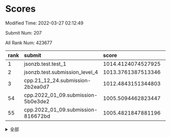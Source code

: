# Scores

Modified Time: 2022-03-27 02:12:49

Submit Num: 207

All Rank Num: 423677

| rank |               submit               |       score        |       sigma        | pk_num |
| :--- | :--------------------------------- | :----------------- | :----------------- | :----- |
| 1    | jsonzb.test.test_1                 | 1014.4124074527925 | 0.8270595031908127 | 8183   |
| 2    | jsonzb.test.submission_level_4     | 1013.3761387513346 | 0.809227416750819  | 8187   |
| 3    | cpp.21_12_24.submission-2b2ea0d7   | 1012.4843151344803 | 0.7989401706489634 | 8190   |
| 54   | cpp.2022_01_09.submission-5b0e3de2 | 1005.5094462823447 | 0.7275323468549789 | 8185   |
| 55   | cpp.2022_01_09.submission-816672bd | 1005.4821847881196 | 0.7225238926711269 | 8187   |


<details>
<summary>全部</summary>

| rank |                 submit                 |       score        |       sigma        | pk_num |
| :--- | :------------------------------------- | :----------------- | :----------------- | :----- |
| 1    | jsonzb.test.test_1                     | 1014.4124074527925 | 0.8270595031908127 | 8183   |
| 2    | jsonzb.test.submission_level_4         | 1013.3761387513346 | 0.809227416750819  | 8187   |
| 3    | cpp.21_12_24.submission-2b2ea0d7       | 1012.4843151344803 | 0.7989401706489634 | 8190   |
| 4    | gobigger.level_3.submission_level_3_48 | 1011.8759990429526 | 0.8014984722537485 | 8189   |
| 5    | gobigger.level_3.submission_level_3_30 | 1011.6472078172467 | 0.7898967347312515 | 8180   |
| 6    | gobigger.level_3.submission_level_3_2  | 1011.5885531294109 | 0.793307022914641  | 8179   |
| 7    | gobigger.level_3.submission_level_3_26 | 1011.5006369720262 | 0.7634048778964526 | 8185   |
| 8    | gobigger.level_3.submission_level_3_5  | 1011.4008605214431 | 0.7611568603001443 | 8187   |
| 9    | gobigger.level_3.submission_level_3_21 | 1011.365734582673  | 0.767472473282507  | 8189   |
| 10   | gobigger.level_3.submission_level_3_39 | 1011.3424796981136 | 0.7623414056158913 | 8187   |
| 11   | gobigger.level_3.submission_level_3_31 | 1010.7344712561375 | 0.7778667688923594 | 8185   |
| 12   | gobigger.level_3.submission_level_3_25 | 1010.6990949875047 | 0.7742424812908064 | 8190   |
| 13   | gobigger.level_3.submission_level_3_11 | 1010.6344077165173 | 0.7667284205741637 | 8188   |
| 14   | gobigger.level_3.submission_level_3_29 | 1010.6017693940574 | 0.761575095543523  | 8189   |
| 15   | gobigger.level_3.submission_level_3_35 | 1010.5313901207129 | 0.7632244318663077 | 8189   |
| 16   | gobigger.level_3.submission_level_3_43 | 1010.4940643085714 | 0.7635051785461732 | 8187   |
| 17   | gobigger.level_3.submission_level_3_13 | 1010.4390342966451 | 0.7556009434603929 | 8187   |
| 18   | gobigger.level_3.submission_level_3_6  | 1010.4247914091148 | 0.7699488699236062 | 8191   |
| 19   | gobigger.level_3.submission_level_3_18 | 1010.2557567155027 | 0.742587555545008  | 8187   |
| 20   | gobigger.level_3.submission_level_3_33 | 1010.2251843283508 | 0.8026973835365772 | 8188   |
| 21   | gobigger.level_3.submission_level_3_15 | 1010.1887149295839 | 0.7793312431289198 | 8189   |
| 22   | gobigger.level_3.submission_level_3_8  | 1010.1303032903924 | 0.7603348452832592 | 8187   |
| 23   | gobigger.level_3.submission_level_3_27 | 1010.104083066157  | 0.7619346343271193 | 8188   |
| 24   | gobigger.level_3.submission_level_3_42 | 1010.0440776893772 | 0.7834499502243238 | 8182   |
| 25   | gobigger.level_3.submission_level_3_37 | 1009.9900982779258 | 0.7639111893722799 | 8190   |
| 26   | gobigger.level_3.submission_level_3_38 | 1009.9824232721544 | 0.7697807429005413 | 8190   |
| 27   | gobigger.level_3.submission_level_3_0  | 1009.9312175365981 | 0.7646927190437902 | 8185   |
| 28   | gobigger.level_3.submission_level_3_19 | 1009.9116398403644 | 0.7543068083499621 | 8185   |
| 29   | gobigger.level_3.submission_level_3_40 | 1009.8820551939677 | 0.7537355025757451 | 8190   |
| 30   | gobigger.level_3.submission_level_3_12 | 1009.8441497682564 | 0.7567221099034652 | 8189   |
| 31   | gobigger.level_3.submission_level_3_32 | 1009.828324813576  | 0.7604053708778686 | 8183   |
| 32   | gobigger.level_3.submission_level_3_16 | 1009.7660947845172 | 0.7451739150436562 | 8185   |
| 33   | gobigger.level_3.submission_level_3_49 | 1009.7088108759667 | 0.7829639598241569 | 8190   |
| 34   | gobigger.level_3.submission_level_3_4  | 1009.6054866539571 | 0.7599197707069607 | 8188   |
| 35   | gobigger.level_3.submission_level_3_36 | 1009.5827101516079 | 0.7335368067842186 | 8189   |
| 36   | gobigger.level_3.submission_level_3_45 | 1009.5789229375522 | 0.7568184796930975 | 8182   |
| 37   | gobigger.level_3.submission_level_3_1  | 1009.517540865481  | 0.7811939370463526 | 8186   |
| 38   | gobigger.level_3.submission_level_3_10 | 1009.489499720129  | 0.7586585690353518 | 8186   |
| 39   | gobigger.level_3.submission_level_3_3  | 1009.325943871129  | 0.7422787227509868 | 8192   |
| 40   | gobigger.level_3.submission_level_3_7  | 1009.2606996553334 | 0.7426309587414629 | 8193   |
| 41   | gobigger.level_3.submission_level_3_22 | 1009.25875706283   | 0.7728981757395429 | 8182   |
| 42   | gobigger.level_3.submission_level_3_20 | 1009.2028807653339 | 0.7512429405288623 | 8188   |
| 43   | gobigger.level_3.submission_level_3_46 | 1008.933713805946  | 0.7394051191828854 | 8184   |
| 44   | gobigger.level_3.submission_level_3_9  | 1008.9179705843441 | 0.7436457508019629 | 8182   |
| 45   | gobigger.level_3.submission_level_3_14 | 1008.9138930271173 | 0.7525833885809778 | 8185   |
| 46   | gobigger.level_3.submission_level_3_24 | 1008.8135663806793 | 0.7640280279740359 | 8189   |
| 47   | gobigger.level_3.submission_level_3_44 | 1008.788836269919  | 0.7520722395602577 | 8184   |
| 48   | gobigger.level_3.submission_level_3_34 | 1008.781352283085  | 0.7451018429844496 | 8183   |
| 49   | gobigger.level_3.submission_level_3_41 | 1008.7533219040092 | 0.7587889640086912 | 8188   |
| 50   | gobigger.level_3.submission_level_3_17 | 1008.7075782680981 | 0.7452209961294788 | 8185   |
| 51   | gobigger.level_3.submission_level_3_23 | 1008.6895130588221 | 0.7444811895066049 | 8195   |
| 52   | gobigger.level_3.submission_level_3_47 | 1008.4355234820807 | 0.7474442637582444 | 8189   |
| 53   | gobigger.level_3.submission_level_3_28 | 1008.3063636712172 | 0.7298046076636014 | 8187   |
| 54   | cpp.2022_01_09.submission-5b0e3de2     | 1005.5094462823447 | 0.7275323468549789 | 8185   |
| 55   | cpp.2022_01_09.submission-816672bd     | 1005.4821847881196 | 0.7225238926711269 | 8187   |
| 56   | gobigger.level_1.submission_level_1_28 | 1005.1140111951938 | 0.7305965404282845 | 8191   |
| 57   | gobigger.level_1.submission_level_1_1  | 1004.9048055258953 | 0.7122325144272393 | 8184   |
| 58   | gobigger.level_1.submission_level_1_8  | 1004.6021322249894 | 0.726209766941822  | 8189   |
| 59   | gobigger.level_1.submission_level_1_7  | 1004.4685456832847 | 0.7209768338403524 | 8188   |
| 60   | gobigger.level_1.submission_level_1_48 | 1004.3412217252366 | 0.7156920893431895 | 8191   |
| 61   | gobigger.level_1.submission_level_1_49 | 1004.2477271469405 | 0.7222045112363699 | 8184   |
| 62   | gobigger.level_1.submission_level_1_3  | 1004.0859461582414 | 0.7159246799761807 | 8189   |
| 63   | gobigger.level_1.submission_level_1_27 | 1003.891128349953  | 0.7149757653846087 | 8185   |
| 64   | gobigger.level_1.submission_level_1_34 | 1003.8889847944906 | 0.7195854163366759 | 8187   |
| 65   | gobigger.level_1.submission_level_1_42 | 1003.8633911916046 | 0.7205916432211076 | 8189   |
| 66   | gobigger.level_1.submission_level_1_32 | 1003.8132385761674 | 0.706890428199317  | 8189   |
| 67   | gobigger.level_1.submission_level_1_19 | 1003.7955428702088 | 0.7127367056659192 | 8187   |
| 68   | gobigger.level_1.submission_level_1_14 | 1003.7514070948773 | 0.713558735691674  | 8184   |
| 69   | gobigger.level_1.submission_level_1_41 | 1003.6995542420478 | 0.7093326415971658 | 8187   |
| 70   | gobigger.level_1.submission_level_1_35 | 1003.6972360815055 | 0.7181637438479007 | 8190   |
| 71   | gobigger.level_1.submission_level_1_20 | 1003.6514069023724 | 0.7192685597343521 | 8187   |
| 72   | gobigger.level_1.submission_level_1_21 | 1003.5977245900306 | 0.7233373086789555 | 8190   |
| 73   | gobigger.level_1.submission_level_1_18 | 1003.5751784602528 | 0.7136060061897127 | 8182   |
| 74   | gobigger.level_1.submission_level_1_13 | 1003.5705527440444 | 0.7163744946056078 | 8187   |
| 75   | gobigger.level_1.submission_level_1_2  | 1003.4992537021546 | 0.7313719190370097 | 8188   |
| 76   | gobigger.level_1.submission_level_1_24 | 1003.4390956142888 | 0.7086339225590659 | 8190   |
| 77   | gobigger.level_1.submission_level_1_43 | 1003.3855253990757 | 0.7152904250729384 | 8182   |
| 78   | gobigger.level_1.submission_level_1_4  | 1003.3688153106751 | 0.7138406328743421 | 8186   |
| 79   | gobigger.level_1.submission_level_1_15 | 1003.3649083292488 | 0.7241433892012366 | 8191   |
| 80   | gobigger.level_1.submission_level_1_33 | 1003.2620388376182 | 0.7176007350697101 | 8183   |
| 81   | gobigger.level_1.submission_level_1_47 | 1003.240239330523  | 0.7031012893665947 | 8190   |
| 82   | gobigger.level_1.submission_level_1_22 | 1003.2259220623828 | 0.7173070253202518 | 8181   |
| 83   | gobigger.level_1.submission_level_1_0  | 1003.1978651951157 | 0.7103874899992486 | 8186   |
| 84   | gobigger.level_1.submission_level_1_40 | 1003.1819937937875 | 0.7207578783811314 | 8189   |
| 85   | gobigger.level_1.submission_level_1_30 | 1003.102302429118  | 0.7151370689454984 | 8189   |
| 86   | gobigger.level_1.submission_level_1_5  | 1003.0686026862118 | 0.7217801047976732 | 8184   |
| 87   | gobigger.level_1.submission_level_1_29 | 1003.0595360651163 | 0.7034877437403524 | 8192   |
| 88   | gobigger.level_1.submission_level_1_26 | 1003.0156905578997 | 0.7066317473564058 | 8190   |
| 89   | gobigger.level_1.submission_level_1_37 | 1002.986883365686  | 0.7194256562055565 | 8185   |
| 90   | gobigger.level_1.submission_level_1_31 | 1002.9237570264619 | 0.713395240801452  | 8187   |
| 91   | gobigger.level_1.submission_level_1_25 | 1002.8890244316151 | 0.7099961702984126 | 8190   |
| 92   | gobigger.level_1.submission_level_1_10 | 1002.7864368271704 | 0.7160714173443614 | 8185   |
| 93   | gobigger.level_1.submission_level_1_23 | 1002.7218485283622 | 0.7131126386691465 | 8187   |
| 94   | gobigger.level_1.submission_level_1_9  | 1002.7020629491009 | 0.7140066002312339 | 8186   |
| 95   | gobigger.level_1.submission_level_1_38 | 1002.6779648413934 | 0.7115784924580743 | 8188   |
| 96   | gobigger.level_1.submission_level_1_17 | 1002.5197317487196 | 0.7140268405563057 | 8183   |
| 97   | gobigger.level_1.submission_level_1_6  | 1002.4927725235502 | 0.7015765306973208 | 8185   |
| 98   | gobigger.level_1.submission_level_1_36 | 1002.4919928071557 | 0.7190465649749437 | 8181   |
| 99   | gobigger.level_1.submission_level_1_46 | 1002.3112167666659 | 0.7217488552994138 | 8182   |
| 100  | gobigger.level_1.submission_level_1_44 | 1002.3079606496201 | 0.7093069111119691 | 8186   |
| 101  | gobigger.level_1.submission_level_1_12 | 1002.1450402969388 | 0.7166254045617435 | 8191   |
| 102  | gobigger.level_1.submission_level_1_45 | 1002.0750447775524 | 0.7240272032736174 | 8192   |
| 103  | gobigger.level_1.submission_level_1_11 | 1002.0431930942563 | 0.7142264357800153 | 8186   |
| 104  | gobigger.level_1.submission_level_1_39 | 1002.0285958926256 | 0.7063410871996852 | 8177   |
| 105  | gobigger.level_1.submission_level_1_16 | 1001.1126441887313 | 0.7135811067972326 | 8188   |
| 106  | gobigger.random.submission_random_19   | 997.7665613982183  | 0.7004917081597757 | 8183   |
| 107  | gobigger.random.submission_random_20   | 997.7290821917657  | 0.7086065901324283 | 8183   |
| 108  | gobigger.random.submission_random_48   | 997.5012654492999  | 0.70054989195216   | 8191   |
| 109  | gobigger.random.submission_random_27   | 997.2096509880154  | 0.7063497589222889 | 8189   |
| 110  | gobigger.random.submission_random_2    | 997.0833196373648  | 0.7121003732286707 | 8188   |
| 111  | gobigger.random.submission_random_11   | 996.8793369736751  | 0.7106406845781675 | 8187   |
| 112  | gobigger.random.submission_random_28   | 996.71605062759    | 0.7118392971585421 | 8187   |
| 113  | gobigger.random.submission_random_41   | 996.6413348216389  | 0.7064393593768115 | 8198   |
| 114  | gobigger.random.submission_random_29   | 996.6404866923003  | 0.7040355319027105 | 8188   |
| 115  | gobigger.random.submission_random_10   | 996.6375100461262  | 0.7043654611426129 | 8178   |
| 116  | gobigger.random.submission_random_26   | 996.5908692498563  | 0.6917476133680839 | 8190   |
| 117  | gobigger.random.submission_random_5    | 996.5858938280695  | 0.6967842686417061 | 8183   |
| 118  | gobigger.random.submission_random_13   | 996.5689390169402  | 0.703761238260108  | 8188   |
| 119  | gobigger.random.submission_random_7    | 996.4593867976611  | 0.7110614278453266 | 8184   |
| 120  | gobigger.random.submission_random_18   | 996.4435441511109  | 0.7145066320324305 | 8186   |
| 121  | gobigger.random.submission_random_45   | 996.3996476683897  | 0.7041156359481311 | 8188   |
| 122  | gobigger.random.submission_random_30   | 996.3658938230577  | 0.7055062266344494 | 8190   |
| 123  | gobigger.random.submission_random_38   | 996.3420502267031  | 0.7140090989464595 | 8186   |
| 124  | gobigger.random.submission_random_15   | 996.3406930564432  | 0.7145869583634629 | 8187   |
| 125  | gobigger.random.submission_random_43   | 996.2918778628257  | 0.7298923870943127 | 8187   |
| 126  | gobigger.random.submission_random_40   | 996.2194748222283  | 0.7054402369083796 | 8183   |
| 127  | gobigger.random.submission_random_34   | 996.2030045915354  | 0.704937064377431  | 8186   |
| 128  | gobigger.random.submission_random_44   | 996.1713972025733  | 0.7069766984513526 | 8191   |
| 129  | gobigger.random.submission_random_42   | 996.1526381765598  | 0.7096625199946396 | 8190   |
| 130  | gobigger.random.submission_random_24   | 996.1335099738874  | 0.6998618796142522 | 8183   |
| 131  | gobigger.random.submission_random_35   | 996.0851386014075  | 0.7047717287817266 | 8188   |
| 132  | gobigger.random.submission_random_16   | 996.0849359248502  | 0.7088342459516821 | 8186   |
| 133  | gobigger.random.submission_random_31   | 996.0751134092425  | 0.7186251022825084 | 8185   |
| 134  | gobigger.random.submission_random_17   | 996.0263675744936  | 0.7118576000651247 | 8186   |
| 135  | gobigger.random.submission_random_21   | 995.8151430170483  | 0.7126357368084291 | 8187   |
| 136  | gobigger.random.submission_random_6    | 995.8086197674193  | 0.7176251811497486 | 8189   |
| 137  | gobigger.random.submission_random_4    | 995.7565029238391  | 0.6962772892159447 | 8189   |
| 138  | gobigger.random.submission_random_37   | 995.643878906174   | 0.7133507335476473 | 8192   |
| 139  | gobigger.random.submission_random_47   | 995.5552193784686  | 0.7098034516402418 | 8185   |
| 140  | gobigger.random.submission_random_36   | 995.5435240089638  | 0.697558678199786  | 8189   |
| 141  | gobigger.random.submission_random_14   | 995.5363008034486  | 0.7147179927656019 | 8187   |
| 142  | gobigger.random.submission_random_12   | 995.4452290914262  | 0.7031217081880944 | 8186   |
| 143  | gobigger.random.submission_random_39   | 995.3670471697337  | 0.7063852873050195 | 8185   |
| 144  | gobigger.random.submission_random_23   | 995.3613438119818  | 0.7067694988507707 | 8188   |
| 145  | gobigger.random.submission_random_8    | 995.309106151157   | 0.7066014367109026 | 8189   |
| 146  | gobigger.random.submission_random_9    | 995.2981221473151  | 0.7093668616231863 | 8187   |
| 147  | gobigger.random.submission_random_33   | 995.1850724477947  | 0.7232485951288345 | 8186   |
| 148  | gobigger.random.submission_random_49   | 995.0495099911558  | 0.728313881874582  | 8187   |
| 149  | gobigger.random.submission_random_46   | 994.7981976879964  | 0.7042860210313167 | 8189   |
| 150  | gobigger.random.submission_random_1    | 994.7275277039994  | 0.7054809683272627 | 8189   |
| 151  | gobigger.random.submission_random_25   | 994.6277597107429  | 0.732421577367966  | 8194   |
| 152  | gobigger.level_2.submission_level_2_41 | 994.6221997051834  | 0.7245654337309054 | 8183   |
| 153  | gobigger.random.submission_random_0    | 994.5619122318245  | 0.7056307007457483 | 8187   |
| 154  | gobigger.random.submission_random_3    | 994.5083907912733  | 0.7229203417772248 | 8190   |
| 155  | gobigger.random.submission_random_32   | 994.3985318785623  | 0.7302314668140731 | 8187   |
| 156  | gobigger.random.submission_random_22   | 994.397972995565   | 0.7147299149624967 | 8185   |
| 157  | gobigger.level_2.submission_level_2_15 | 994.0968309363773  | 0.733938302361398  | 8187   |
| 158  | gobigger.level_2.submission_level_2_18 | 993.9829173415802  | 0.7367006949954844 | 8189   |
| 159  | gobigger.level_2.submission_level_2_43 | 993.3663783447405  | 0.7493970932188421 | 8186   |
| 160  | gobigger.level_2.submission_level_2_29 | 993.2288151733684  | 0.7452094624879925 | 8187   |
| 161  | gobigger.level_2.submission_level_2_1  | 993.2110551289835  | 0.7279177487617513 | 8189   |
| 162  | gobigger.level_2.submission_level_2_38 | 993.207183159235   | 0.7282110610933674 | 8187   |
| 163  | gobigger.level_2.submission_level_2_12 | 993.177425115271   | 0.7479670134944324 | 8187   |
| 164  | gobigger.level_2.submission_level_2_33 | 993.1467619175609  | 0.7411579160998257 | 8189   |
| 165  | gobigger.level_2.submission_level_2_47 | 993.1081423664175  | 0.7412967551007512 | 8189   |
| 166  | gobigger.level_2.submission_level_2_4  | 993.099759047797   | 0.7506054637197899 | 8186   |
| 167  | gobigger.level_2.submission_level_2_32 | 993.0683565701111  | 0.7456771639712841 | 8183   |
| 168  | gobigger.level_2.submission_level_2_17 | 993.0173952133284  | 0.74415459695424   | 8187   |
| 169  | gobigger.level_2.submission_level_2_22 | 992.9865571902225  | 0.7321407669755827 | 8191   |
| 170  | gobigger.level_2.submission_level_2_30 | 992.8759495467814  | 0.7367011644668758 | 8192   |
| 171  | gobigger.level_2.submission_level_2_27 | 992.8208681322162  | 0.7409588012232832 | 8188   |
| 172  | gobigger.level_2.submission_level_2_25 | 992.7720740507714  | 0.7430765438512391 | 8191   |
| 173  | gobigger.level_2.submission_level_2_5  | 992.6130269069216  | 0.7501364985156884 | 8189   |
| 174  | gobigger.level_2.submission_level_2_10 | 992.592028506247   | 0.726844562284869  | 8185   |
| 175  | gobigger.level_2.submission_level_2_20 | 992.4633606508041  | 0.7416610121048939 | 8187   |
| 176  | gobigger.level_2.submission_level_2_9  | 992.4346834972953  | 0.7361232469870108 | 8186   |
| 177  | gobigger.level_2.submission_level_2_19 | 992.3682124082109  | 0.7462960312998503 | 8187   |
| 178  | gobigger.level_2.submission_level_2_26 | 992.3632956275118  | 0.7358168368878446 | 8190   |
| 179  | gobigger.level_2.submission_level_2_8  | 992.3136310520139  | 0.75922229750115   | 8183   |
| 180  | gobigger.level_2.submission_level_2_23 | 992.2857035220862  | 0.7339770464584128 | 8189   |
| 181  | gobigger.level_2.submission_level_2_37 | 992.178860569597   | 0.7450686022066786 | 8183   |
| 182  | gobigger.level_2.submission_level_2_3  | 992.1541144937185  | 0.759492378933287  | 8180   |
| 183  | gobigger.level_2.submission_level_2_14 | 992.1385780872549  | 0.7636315251975418 | 8188   |
| 184  | gobigger.level_2.submission_level_2_28 | 992.1166236712133  | 0.731050886950742  | 8190   |
| 185  | gobigger.level_2.submission_level_2_11 | 991.8920892862262  | 0.760093410912535  | 8190   |
| 186  | gobigger.level_2.submission_level_2_48 | 991.8090826259186  | 0.7298501563069998 | 8184   |
| 187  | gobigger.level_2.submission_level_2_49 | 991.7611358536907  | 0.7457623536203527 | 8187   |
| 188  | gobigger.level_2.submission_level_2_40 | 991.6347802268704  | 0.7285957992330511 | 8185   |
| 189  | gobigger.level_2.submission_level_2_24 | 991.5000728367074  | 0.7463949433915748 | 8190   |
| 190  | gobigger.level_2.submission_level_2_36 | 991.4470633029377  | 0.7333025544184069 | 8189   |
| 191  | gobigger.level_2.submission_level_2_45 | 991.4460325898367  | 0.7718253332519321 | 8185   |
| 192  | gobigger.level_2.submission_level_2_42 | 991.4174857662161  | 0.7396806967722266 | 8181   |
| 193  | gobigger.level_2.submission_level_2_0  | 991.4048700802136  | 0.7454099727968001 | 8186   |
| 194  | gobigger.level_2.submission_level_2_31 | 991.3656660434785  | 0.7510147710436479 | 8185   |
| 195  | gobigger.level_2.submission_level_2_35 | 991.3330241112501  | 0.7512749576415668 | 8184   |
| 196  | gobigger.level_2.submission_level_2_44 | 991.2382690307753  | 0.7529012967177116 | 8189   |
| 197  | gobigger.level_2.submission_level_2_46 | 991.2245423060638  | 0.7527034777135312 | 8185   |
| 198  | gobigger.level_2.submission_level_2_39 | 991.2016376690991  | 0.7455879027664305 | 8183   |
| 199  | gobigger.level_2.submission_level_2_13 | 991.170125685656   | 0.7642662248435022 | 8188   |
| 200  | gobigger.level_2.submission_level_2_2  | 991.138825898045   | 0.7528167455147325 | 8188   |
| 201  | gobigger.level_2.submission_level_2_6  | 991.0919372265215  | 0.7468794450043591 | 8192   |
| 202  | gobigger.level_2.submission_level_2_34 | 990.9174487399682  | 0.7752586437428712 | 8188   |
| 203  | gobigger.level_2.submission_level_2_7  | 990.7587657039597  | 0.7774130857149424 | 8188   |
| 204  | gobigger.level_2.submission_level_2_16 | 990.7062428673869  | 0.7571826482478715 | 8193   |
| 205  | gobigger.level_2.submission_level_2_21 | 989.8444588023361  | 0.7871300208051774 | 8183   |
| 206  | gobigger.none.submission_none_0        | 977.6588463691672  | 1.2865592846915577 | 8188   |
| 207  | gobigger.none.submission_none_1        | 976.8468736715704  | 1.4465135050207445 | 8187   |

</details>